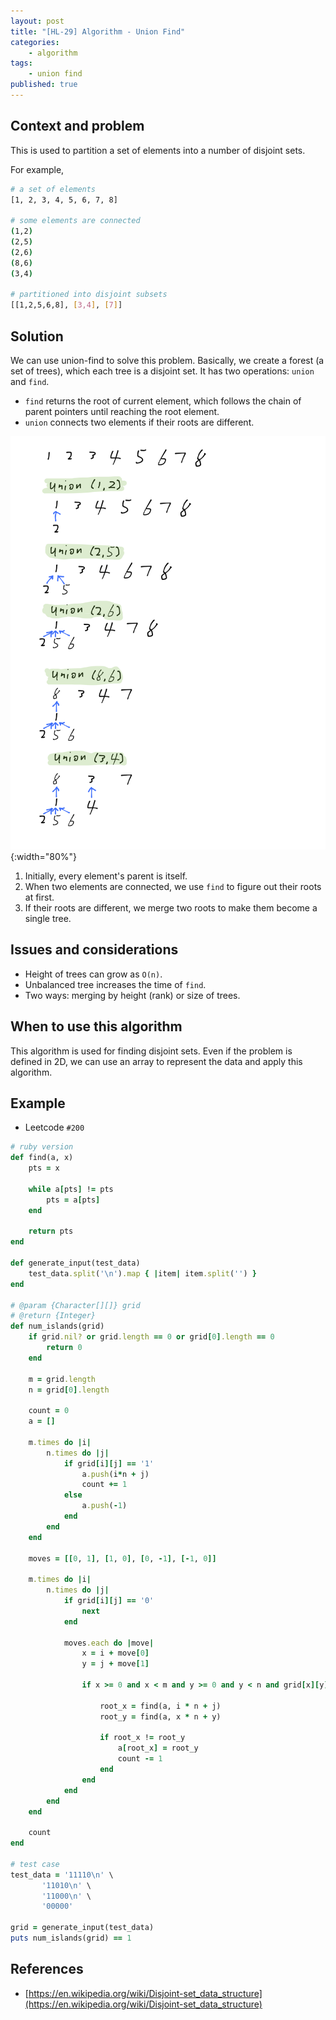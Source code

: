 ```yaml
---
layout: post
title: "[HL-29] Algorithm - Union Find"
categories:
    - algorithm
tags:
    - union find
published: true
---
```


<!-- Context and problem
Solution
Issues and considerations
When to use this pattern
Example
Related patterns and guidance -->

## Context and problem

This is used to partition a set of elements into a number of disjoint sets.

For example,

```bash
# a set of elements
[1, 2, 3, 4, 5, 6, 7, 8]

# some elements are connected
(1,2)
(2,5)
(2,6)
(8,6)
(3,4)

# partitioned into disjoint subsets
[[1,2,5,6,8], [3,4], [7]]
```

## Solution

We can use union-find to solve this problem. Basically, we create a forest (a set of trees), which each tree is a disjoint set.
It has two operations: `union` and `find`.

* `find` returns the root of current element, which follows the chain
of parent pointers until reaching the root element.
* `union` connects two elements if their roots are different.

![Union Find](/assets/img/hl-29-union-find.png){:width="80%"}

1. Initially, every element's parent is itself.
2. When two elements
are connected, we use `find` to figure out their roots at first.
3. If their roots are different, we merge two roots to make them become
a single tree.

## Issues and considerations

* Height of trees can grow as `O(n)`.
* Unbalanced tree increases the time of `find`.
* Two ways: merging by height (rank) or size of trees.

## When to use this algorithm

This algorithm is used for finding disjoint sets. Even if the problem is
defined in 2D, we can use an array to represent the data and
apply this algorithm. 

## Example

* Leetcode `#200`

```ruby
# ruby version
def find(a, x)
    pts = x

    while a[pts] != pts
        pts = a[pts]
    end

    return pts
end

def generate_input(test_data)
    test_data.split('\n').map { |item| item.split('') }
end

# @param {Character[][]} grid
# @return {Integer}
def num_islands(grid)
    if grid.nil? or grid.length == 0 or grid[0].length == 0
        return 0
    end
    
    m = grid.length
    n = grid[0].length

    count = 0
    a = []

    m.times do |i|
        n.times do |j|
            if grid[i][j] == '1'
                a.push(i*n + j)
                count += 1
            else
                a.push(-1)
            end
        end
    end

    moves = [[0, 1], [1, 0], [0, -1], [-1, 0]]

    m.times do |i|
        n.times do |j|
            if grid[i][j] == '0'
                next
            end

            moves.each do |move|
                x = i + move[0]
                y = j + move[1]

                if x >= 0 and x < m and y >= 0 and y < n and grid[x][y] == '1'
                
                    root_x = find(a, i * n + j)
                    root_y = find(a, x * n + y)
            
                    if root_x != root_y
                        a[root_x] = root_y
                        count -= 1
                    end
                end
            end
        end
    end

    count
end

# test case
test_data = '11110\n' \
       '11010\n' \
       '11000\n' \
       '00000'

grid = generate_input(test_data)
puts num_islands(grid) == 1
```

## References
* [https://en.wikipedia.org/wiki/Disjoint-set_data_structure](https://en.wikipedia.org/wiki/Disjoint-set_data_structure)
